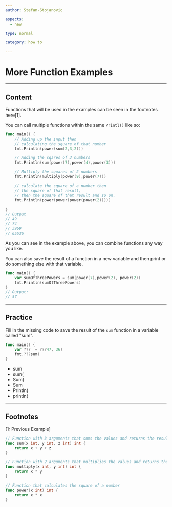 ```yaml
---
author: Stefan-Stojanovic

aspects:
  - new

type: normal

category: how to

---
```


# More Function Examples

---
## Content

Functions that will be used in the examples can be seen in the footnotes here[1].

You can call multiple functions within the same `Printl()` like so:
```go
func main() {
    // Adding up the input then 
    // calculating the square of that number
    fmt.Println(power(sum(2,3,2)))

    // Adding the sqares of 3 numbers
    fmt.Println(sum(power(7),power(4),power(3)))

    // Multiply the squares of 2 numbers
    fmt.Println(multiply(power(9),power(7)))

    // calculate the square of a number then
    // the square of that result, 
    // then the square of that result and so on.
    fmt.Println(power(power(power(power(2)))))
	
}
// Output
// 49
// 74
// 3969
// 65536
```

As you can see in the example above, you can combine functions any way you like.

You can also save the result of a function in a new variable and then print or do something else with that variable.

```go
func main() {
	var sumOfThreePowers = sum(power(7),power(2), power(2))
    fmt.Println(sumOfThreePowers)
}
// Output:
// 57
```

---
## Practice

Fill in the missing code to save the result of the `sum` function in a variable called "sum".

```go
func main() {
	var ???  = ???47, 36)
    fmt.???sum)
}
```
* sum
* sum(
* Sum(
* Sum
* Println(
* println(

---
## Footnotes
[1: Previous Example]
```go
// Function with 3 arguments that sums the values and returns the result
func sum(x int, y int, z int) int {
    return x + y + z
}

// Function with 2 arguments that multiplies the values and returns the result
func multiply(x int, y int) int {
    return x * y
}

// Function that calculates the square of a number
func power(x int) int {
    return x * x
}
```